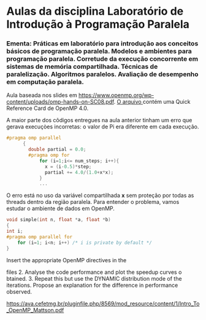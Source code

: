 <!-- TODO:  -->
# Aulas da disciplina Laboratório de Introdução à Programação Paralela 
### Ementa: Práticas em laboratório para introdução aos conceitos básicos de programação paralela. Modelos e ambientes para programação paralela. Corretude da execução concorrente em sistemas de memória compartilhada. Técnicas de paralelização. Algoritmos paralelos. Avaliação de desempenho em computação paralela. 

Aula baseada nos slides em https://www.openmp.org/wp-content/uploads/omp-hands-on-SC08.pdf. [O arquivo ](./OpenMP-4.0-C.pdf) contém uma Quick Reference Card de OpenMP 4.0.

A maior parte dos cõdigos entregues na aula anterior tinham um erro que gerava execuçòes incorretas: o valor de Pi era diferente em cada execução. 

```cpp
#pragma omp parallel
	  {
	  	double partial = 0.0;
	  	#pragma omp for
			for (i=1;i<= num_steps; i++){
			  x = (i-0.5)*step;
			  partial += 4.0/(1.0+x*x);
			}
            ...
 ```           
O erro está no uso da variável compartilhada **x** sem proteção por todas as threads dentro da região paralela. Para entender o problema, vamos estudar o ambiente de dados em OpenMP.

```cpp
void simple(int n, float *a, float *b)
{
int i;
#pragma omp parallel for
    for (i=1; i<n; i++) /* i is private by default */
}

```

Insert the appropriate OpenMP directives in the

files 
2. Analyse the code performance and plot the speedup curves o
btained.
3. Repeat this but use the
DYNAMIC
distribution mode of the iterations. Propose
an explanation for the difference in performance observed.

https://ava.cefetmg.br/pluginfile.php/8569/mod_resource/content/1/Intro_To_OpenMP_Mattson.pdf
